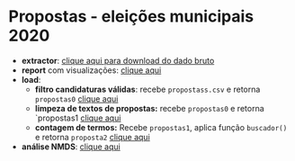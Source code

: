 # Propostas - eleições municipais 2020

* **extractor**: [clique aqui para download do dado bruto](https://drive.google.com/file/d/1EvqYC_yNo0FYg9J0x1jE4nxPH3p579dN/view?usp=sharing)
* **report** com visualizações: [clique aqui](https://github.com/Transparencia-Brasil/propostas-eleicoes-2020/blob/main/report/visualizacoes.md)
* **load**:
  + **filtro candidaturas válidas**: recebe `propostass.csv` e retorna `propostas0` [clique aqui](https://github.com/Transparencia-Brasil/propostas-eleicoes-2020/blob/main/code/propostas0_candidaturas_validas.R)
  + **limpeza de textos de propostas:** recebe `propostas0` e retorna `propostas1 [clique aqui](https://github.com/Transparencia-Brasil/propostas-eleicoes-2020/blob/main/code/propostas1_processa_texto.R) 
  + **contagem de termos:** Recebe `propostas1`, aplica função `buscador()` e retorna `proposta2` [clique aqui](https://github.com/Transparencia-Brasil/propostas-eleicoes-2020/blob/main/code/propostas2_aplica_buscador.R)
 * **análise NMDS**: [clique aqui](https://github.com/Transparencia-Brasil/propostas-eleicoes-2020/blob/main/code/nmds.R)
